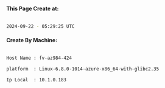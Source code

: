 
   
#### This Page Create at:

```bash

2024-09-22 - 05:29:25 UTC

```

#### Create By Machine:

```bash

Host Name : fv-az984-424

platform  : Linux-6.8.0-1014-azure-x86_64-with-glibc2.35

Ip Local  : 10.1.0.183

```

